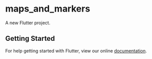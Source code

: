 # maps_and_markers

A new Flutter project.

## Getting Started

For help getting started with Flutter, view our online
[documentation](https://flutter.io/).
